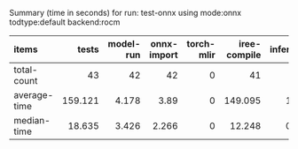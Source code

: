 Summary (time in seconds) for run: test-onnx using mode:onnx todtype:default backend:rocm

| items        |   tests |   model-run |   onnx-import |   torch-mlir |   iree-compile |   inference |
|:-------------|--------:|------------:|--------------:|-------------:|---------------:|------------:|
| total-count  |  43     |      42     |        42     |            0 |         41     |      20     |
| average-time | 159.121 |       4.178 |         3.89  |            0 |        149.095 |       1.958 |
| median-time  |  18.635 |       3.426 |         2.266 |            0 |         12.248 |       0.695 |
